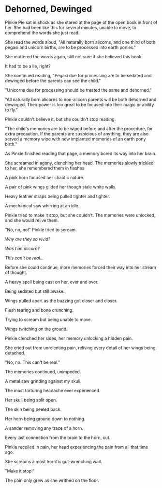 # Dehorned, Dewinged

Pinkie Pie sat in shock as she stared at the page of the open book in front of her. She had been like this for several minutes, unable to move, to comprehend the words she just read.

She read the words aloud, "All naturally born alicorns, and one third of both pegasi and unicorn births, are to be processed into earth ponies."

She muttered the words again, still not sure if she believed this book.

It had to be a lie, right?

She continued reading, "Pegasi due for processing are to be sedated and dewinged before the parents can see the child."

"Unicorns due for processing should be treated the same and dehorned."

"All naturally born alicorns to non-alicorn parents will be both dehorned and dewinged. Their power is too great to be focused into their magic or ability to fly."

Pinkie couldn't believe it, but she couldn't stop reading.

"The child's memories are to be wiped before and after the procedure, for extra precaution. If the parents are suspicious of anything, they are also served a memory wipe with new implanted memories of an earth pony birth."

As Pinkie finished reading that page, a memory bored its way into her brain.

She screamed in agony, clenching her head. The memories slowly trickled to her, she remembered them in flashes.

A pink horn focused her chaotic nature.

A pair of pink wings glided her though stale white walls.

Heavy leather straps being pulled tighter and tighter.

A mechanical saw whirring at an idle.

Pinkie tried to make it stop, but she couldn't. The memories were unlocked, and she would relive them.

"No, no, no!" Pinkie tried to scream.

*Why are they so vivid?*

*Was I an alicorn?*

*This can't be real…*

Before she could continue, more memories forced their way into her stream of thought.

A heavy spell being cast on her, over and over.

Being sedated but still awake.

Wings pulled apart as the buzzing got closer and closer.

Flesh tearing and bone crunching.

Trying to scream but being unable to move.

Wings twitching on the ground.

Pinkie clenched her sides, her memory unlocking a hidden pain.

She cried out from unrelenting pain, reliving every detail of her wings being detached.

"No, no. This can't be real."

The memories continued, unimpeded.

A metal saw grinding against my skull.

The most torturing headache ever experienced.

Her skull being split open.

The skin being peeled back.

Her horn being ground down to nothing.

A sander removing any trace of a horn.

Every last connection from the brain to the horn, cut.

Pinkie recoiled in pain, her head experiencing the pain from all that time ago.

She screams a most horrific gut-wrenching wail.

"Make it stop!"

The pain only grew as she writhed on the floor.

